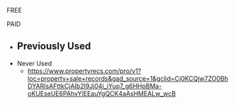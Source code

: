FREE

PAID
- Previously Used
	- 
- Never Used
	- https://www.propertyrecs.com/pro/v1?loc=property+sale+records&gad_source=1&gclid=Cj0KCQjw7ZO0BhDYARIsAFttkCjAIb2I9Jj04i_iYup7_g6HHpBMa-oKUEseUE6PAhvYlEEauYgQCK4aAsHMEALw_wcB